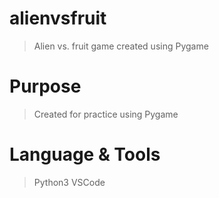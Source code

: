 # alienvsfruit
> Alien vs. fruit game created using Pygame

# Purpose
> Created for practice using Pygame

# Language & Tools
> Python3
> VSCode
